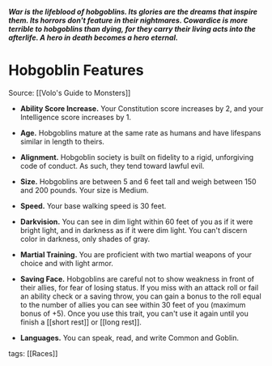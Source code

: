_**War is the lifeblood of hobgoblins. Its glories are the dreams that inspire them. Its horrors don't feature in their nightmares. Cowardice is more terrible to hobgoblins than dying, for they carry their living acts into the afterlife. A hero in death becomes a hero eternal.**_

# Hobgoblin Features

Source: [[Volo's Guide to Monsters]]

-   **Ability Score Increase.** Your Constitution score increases by 2, and your Intelligence score increases by 1.

-   **Age.** Hobgoblins mature at the same rate as humans and have lifespans similar in length to theirs.

-   **Alignment.** Hobgoblin society is built on fidelity to a rigid, unforgiving code of conduct. As such, they tend toward lawful evil.

-   **Size.** Hobgoblins are between 5 and 6 feet tall and weigh between 150 and 200 pounds. Your size is Medium.

-   **Speed.** Your base walking speed is 30 feet.

-   **Darkvision.** You can see in dim light within 60 feet of you as if it were bright light, and in darkness as if it were dim light. You can't discern color in darkness, only shades of gray.

-   **Martial Training.** You are proficient with two martial weapons of your choice and with light armor.

-   **Saving Face.** Hobgoblins are careful not to show weakness in front of their allies, for fear of losing status. If you miss with an attack roll or fail an ability check or a saving throw, you can gain a bonus to the roll equal to the number of allies you can see within 30 feet of you (maximum bonus of +5). Once you use this trait, you can't use it again until you finish a [[short rest]] or [[long rest]].

-   **Languages.** You can speak, read, and write Common and Goblin.

tags: [[Races]]